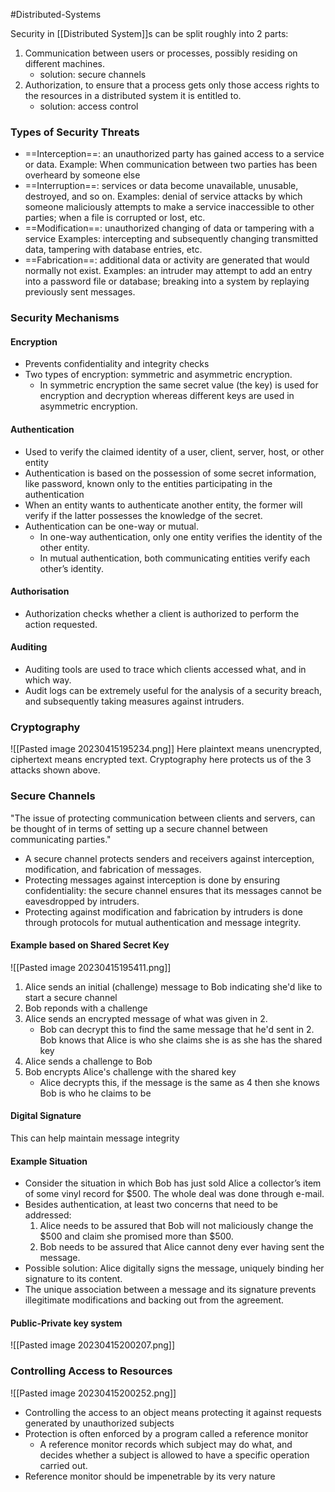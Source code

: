 #Distributed-Systems 

Security in [[Distributed System]]s can be split roughly into 2 parts:
1. Communication between users or processes, possibly residing on different machines.
	- solution: secure channels
1. Authorization, to ensure that a process gets only those access rights to the resources in a distributed system it is entitled to.
	- solution: access control

### Types of Security Threats
- ==Interception==: an unauthorized party has gained access to a service or data. Example: When communication between two parties has been overheard by someone else
- ==Interruption==: services or data become unavailable, unusable, destroyed, and so on. Examples: denial of service attacks by which someone maliciously attempts to make a service inaccessible to other parties; when a file is corrupted or lost, etc.
- ==Modification==: unauthorized changing of data or tampering with a service Examples: intercepting and subsequently changing transmitted data, tampering with database entries, etc.
- ==Fabrication==: additional data or activity are generated that would normally not exist. Examples: an intruder may attempt to add an entry into a password file or database; breaking into a system by replaying previously sent messages.

### Security Mechanisms
#### Encryption
- Prevents confidentiality and integrity checks
- Two types of encryption: symmetric and asymmetric encryption.
	- In symmetric encryption the same secret value (the key) is used for encryption and decryption whereas different keys are used in asymmetric encryption.

#### Authentication
- Used to verify the claimed identity of a user, client, server, host, or other entity
- Authentication is based on the possession of some secret information, like password, known only to the entities participating in the authentication
- When an entity wants to authenticate another entity, the former will verify if the latter possesses the knowledge of the secret.
- Authentication can be one-way or mutual.
	- In one-way authentication, only one entity verifies the identity of the other entity.
	- In mutual authentication, both communicating entities verify each other’s identity.

#### Authorisation
- Authorization checks whether a client is authorized to perform the action requested.

#### Auditing
- Auditing tools are used to trace which clients accessed what, and in which way.
- Audit logs can be extremely useful for the analysis of a security breach, and subsequently taking measures against intruders.

### Cryptography
![[Pasted image 20230415195234.png]]
Here plaintext means unencrypted, ciphertext means encrypted text.
Cryptography here protects us of the 3 attacks shown above.

### Secure Channels
"The issue of protecting communication between clients and servers, can be thought of in terms of setting up a secure channel between communicating parties."
- A secure channel protects senders and receivers against interception, modification, and fabrication of messages.
- Protecting messages against interception is done by ensuring confidentiality: the secure channel ensures that its messages cannot be eavesdropped by intruders.
- Protecting against modification and fabrication by intruders is done through protocols for mutual authentication and message integrity.

#### Example based on Shared Secret Key
![[Pasted image 20230415195411.png]]
1. Alice sends an initial (challenge) message to Bob indicating she'd like to start a secure channel
2. Bob reponds with a challenge
3. Alice sends an encrypted message of what was given in 2.
	- Bob can decrypt this to find the same message that he'd sent in 2. Bob knows that Alice is who she claims she is as she has the shared key
4. Alice sends a challenge to Bob
5. Bob encrypts Alice's challenge with the shared key
	- Alice decrypts this, if the message is the same as 4 then she knows Bob is who he claims to be

#### Digital Signature
This can help maintain message integrity

#### Example Situation
- Consider the situation in which Bob has just sold Alice a collector’s item of some vinyl record for $500. The whole deal was done through e-mail.
- Besides authentication, at least two concerns that need to be addressed: 
	1) Alice needs to be assured that Bob will not maliciously change the $500 and claim she promised more than $500. 
	2) Bob needs to be assured that Alice cannot deny ever having sent the message.
- Possible solution: Alice digitally signs the message, uniquely binding her signature to its content.
- The unique association between a message and its signature prevents illegitimate modifications and backing out from the agreement.

#### Public-Private key system
![[Pasted image 20230415200207.png]]

### Controlling Access to Resources
![[Pasted image 20230415200252.png]]
- Controlling the access to an object means protecting it against requests generated by unauthorized subjects 
- Protection is often enforced by a program called a reference monitor 
	- A reference monitor records which subject may do what, and decides whether a subject is allowed to have a specific operation carried out. 
- Reference monitor should be impenetrable by its very nature